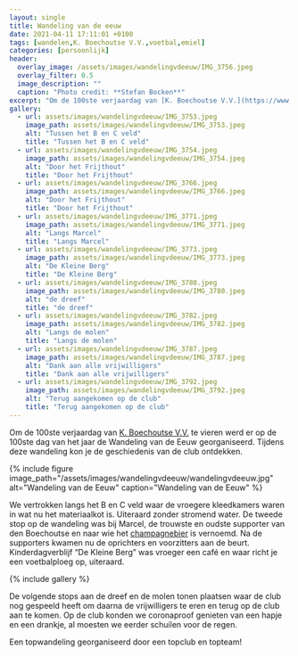 ```yaml
---
layout: single
title: Wandeling van de eeuw
date: 2021-04-11 17:11:01 +0100
tags: [wandelen,K. Boechoutse V.V.,voetbal,emiel]
categories: [persoonlijk]
header:
  overlay_image: /assets/images/wandelingvdeeuw/IMG_3756.jpeg
  overlay_filter: 0.5
  image_description: ""
  caption: "Photo credit: **Stefan Bocken**"
excerpt: "Om de 100ste verjaardag van [K. Boechoutse V.V.](https://www.boechoutsevv.be) te vieren werd er op de 100ste dag van het jaar de Wandeling van de Eeuw georganiseerd."
gallery:
  - url: assets/images/wandelingvdeeuw/IMG_3753.jpeg
    image_path: assets/images/wandelingvdeeuw/IMG_3753.jpeg
    alt: "Tussen het B en C veld"
    title: "Tussen het B en C veld"
  - url: assets/images/wandelingvdeeuw/IMG_3754.jpeg
    image_path: assets/images/wandelingvdeeuw/IMG_3754.jpeg
    alt: "Door het Frijthout"
    title: "Door het Frijthout"
  - url: assets/images/wandelingvdeeuw/IMG_3766.jpeg
    image_path: assets/images/wandelingvdeeuw/IMG_3766.jpeg
    alt: "Door het Frijthout"
    title: "Door het Frijthout"
  - url: assets/images/wandelingvdeeuw/IMG_3771.jpeg
    image_path: assets/images/wandelingvdeeuw/IMG_3771.jpeg
    alt: "Langs Marcel"
    title: "Langs Marcel"
  - url: assets/images/wandelingvdeeuw/IMG_3773.jpeg
    image_path: assets/images/wandelingvdeeuw/IMG_3773.jpeg
    alt: "De Kleine Berg"
    title: "De Kleine Berg"
  - url: assets/images/wandelingvdeeuw/IMG_3780.jpeg
    image_path: assets/images/wandelingvdeeuw/IMG_3780.jpeg
    alt: "de dreef"
    title: "de dreef"
  - url: assets/images/wandelingvdeeuw/IMG_3782.jpeg
    image_path: assets/images/wandelingvdeeuw/IMG_3782.jpeg
    alt: "Langs de molen"
    title: "Langs de molen"
  - url: assets/images/wandelingvdeeuw/IMG_3787.jpeg
    image_path: assets/images/wandelingvdeeuw/IMG_3787.jpeg
    alt: "Dank aan alle vrijwilligers"
    title: "Dank aan alle vrijwilligers"
  - url: assets/images/wandelingvdeeuw/IMG_3792.jpeg
    image_path: assets/images/wandelingvdeeuw/IMG_3792.jpeg
    alt: "Terug aangekomen op de club"
    title: "Terug aangekomen op de club"
---
```

Om de 100ste verjaardag van [K. Boechoutse V.V.](https://www.boechoutsevv.be) te vieren werd er op de 100ste dag van het jaar de Wandeling van de Eeuw georganiseerd. Tijdens deze wandeling kon je de geschiedenis van de club ontdekken.

{% include figure image_path="/assets/images/wandelingvdeeuw/wandelingvdeeuw.jpg" alt="Wandeling van de Eeuw" caption="Wandeling van de Eeuw" %}

We vertrokken langs het B en C veld waar de vroegere kleedkamers waren in wat nu het materiaalkot is. Uiteraard zonder stromend water. De tweede stop op de wandeling was bij Marcel, de trouwste en oudste supporter van den Boechoutse en naar wie het [champagnebier](https://www.boechoutsevv.be/kbvv-shop-1/marcelleke) is vernoemd. Na de supporters kwamen nu de oprichters en voorzitters aan de beurt. Kinderdagverblijf “De Kleine Berg” was vroeger een café en waar richt je een voetbalploeg op, uiteraard.

{% include gallery %}

De volgende stops aan de dreef en de molen tonen plaatsen waar de club nog gespeeld heeft om daarna de vrijwilligers te eren en terug op de club aan te komen. Op de club konden we coronaproof genieten van een hapje en een drankje, al moesten we eerder schuilen voor de regen.

Een topwandeling georganiseerd door een topclub en topteam!
